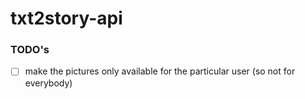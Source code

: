 # txt2story-api

### TODO's

- [ ] make the pictures only available for the particular user (so not for everybody)